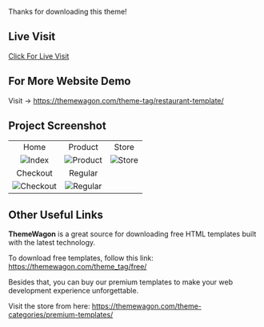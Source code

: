 Thanks for downloading this theme!

## Live Visit
[Click For Live Visit](https://learnwithfair.github.io/html-template-ecommerce-electro-master/)

## For More Website Demo
Visit -> https://themewagon.com/theme-tag/restaurant-template/

## Project Screenshot

|   |   |   |
|:---:|:---:|:---:|
|Home|Product|Store|
|![Index](https://github.com/learnwithfair/android-programs/screenshot/overview.png)|![Product](https://github.com/learnwithfair/html-template-ecommerce-electro-master/assets/103452668/0de8d398-c320-4efc-84d9-ac58587705b5)| ![Store](https://github.com/learnwithfair/html-template-ecommerce-electro-master/assets/103452668/80fd582f-73e3-486d-8522-6593560789b7)|
|Checkout|Regular|
|![Checkout](https://github.com/learnwithfair/html-template-ecommerce-electro-master/assets/103452668/8cb9351f-0b0e-4120-a58e-f42496e1ba90)| ![Regular](https://github.com/learnwithfair/html-template-ecommerce-electro-master/assets/103452668/90dbe504-5ee2-4e6b-9844-f8dcd3d1ebc6)|
## Other Useful Links

**ThemeWagon** is a great source for downloading free HTML templates built with the latest technology.

To download free templates, follow this link: https://themewagon.com/theme_tag/free/

Besides that, you can buy our premium templates to make your web development experience unforgettable.

Visit the store from here: https://themewagon.com/theme-categories/premium-templates/



